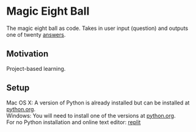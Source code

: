 # Magic Eight Ball
The magic eight ball as code. Takes in user input (question) and outputs one of twenty [answers](https://en.wikipedia.org/wiki/Magic_8-Ball).

## Motivation
Project-based learning.

## Setup
Mac OS X: A version of Python is already installed but can be installed at [python.org](https://www.python.org/downloads/macos/). <br />
Windows: You will need to install one of the versions at [python.org](https://www.python.org/downloads/windows/). <br />
For no Python installation and online text editor: [replit](https://replit.com/~)


